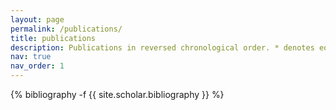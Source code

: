 ```yaml
---
layout: page
permalink: /publications/
title: publications
description: Publications in reversed chronological order. * denotes equal contribution in no particular order.
nav: true
nav_order: 1
---
```

<!-- _pages/publications.md -->
<div class="publications">

{% bibliography -f {{ site.scholar.bibliography }} %}

</div>
